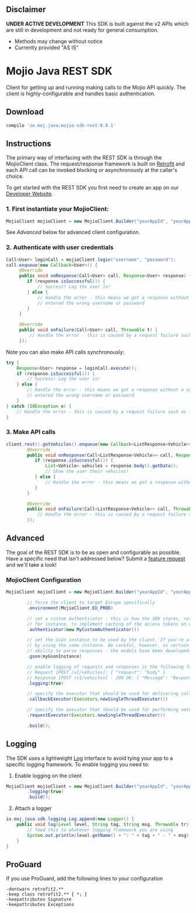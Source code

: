 ## Disclaimer ##
**UNDER ACTIVE DEVELOPMENT**
This SDK is built against the v2 APIs which are still in development and not ready for general consumption.

* Methods may change without notice
* Currently provided "AS IS"

# Mojio Java REST SDK #

Client for getting up and running making calls to the Mojio API quickly. The client is highly-configurable
and handles basic authentication.

## Download ##
```gradle
compile 'io.moj.java:mojio-sdk-rest:0.0.1'
```

## Instructions ##

The primary way of interfacing with the REST SDK is through the MojioClient class. The request/response framework
is built on [Retrofit](http://square.github.io/retrofit/) and each API call can be invoked blocking or
asynchronously at the caller's choice.

To get started with the REST SDK you first need to create an app on our [Developer Website](http://developer.moj.io/).

### 1. First instantiate your MojioClient: ###
```java
MojioClient mojioClient = new MojioClient.Builder("yourAppId", "yourAppSecret").build();
```

See *Advanced* below for advanced client configuration.

### 2. Authenticate with user credentials ###
```java
Call<User> loginCall = mojioClient.login("username", "password");
call.enqueue(new Callback<User>() {
     @Override
     public void onResponse(Call<User> call, Response<User> response) {
        if (response.isSuccessful()) {
            // Success! Log the user in!
        } else {
            // Handle the error - this means we got a response without a success code. The user probably
            // entered the wrong username or password
        }
     }

     @Override
     public void onFailure(Call<User> call, Throwable t) {
         // Handle the error - this is caused by a request failure such as loss of network connectivity
     });
```
Note you can also make API calls synchronously:
```java
try {
    Response<User> response = loginCall.execute();
    if (response.isSuccessful()) {
        // Success! Log the user in!
    } else {
        // Handle the error - this means we got a response without a success code. The user probably
        // entered the wrong username or password
    }
} catch (IOException e) {
    // Handle the error - this is caused by a request failure such as loss of network connectivity
}
```

### 3. Make API calls ###
```java
client.rest().getVehicles().enqueue(new Callback<ListResponse<Vehicle>>() {
        @Override
        public void onResponse(Call<ListResponse<Vehicle>> call, Response<ListResponse<Vehicle>> response) {
           if (response.isSuccessful()) {
               List<Vehicle> vehicles = response.body().getData();
               // Show the user their vehicles!
           } else {
               // Handle the error - this means we got a response without a success code. Are you logged in?
           }
        }

        @Override
        public void onFailure(Call<ListResponse<Vehicle>> call, Throwable t) {
            // Handle the error - this is caused by a request failure such as loss of network connectivity
        });
```

## Advanced ##
The goal of the REST SDK is to be as open and configurable as possible. Have a specific need that isn't addressed below?
Submit a [feature request](https://github.com/mojio/mojio-java-sdk/issues) and we'll take a look!

### MojioClient Configuration ###
```java
MojioClient mojioClient = new MojioClient.Builder("yourAppId", "yourAppSecret")

        // force the client to target Europe specifically
        .environment(MojioClient.EU_PROD)

        // set a custom Authenticator - this is how the SDK stores, retrieves, and refreshes access tokens. Use this,
        // for instance, to implement caching of the access tokens on disk instead of in-memory
        .authenticator(new MyCustomAuthenticator())

        // set the Gson instance to be used by the client. If you're already using Gson this lets you save memory
        // by using the same instance. Be careful, however, as certain Gson configurations may interfere the SDK's
        // ability to parse responses - the models have been developed to be parsable with a default new Gson() instance.
        .gson(myGsonInstance)

        // enable logging of requests and responses in the following format. This is disabled by default.
        // Request [POST /v1/vehicles]: { "request": "body" }
        // Response [POST /v1/vehicles] - 200 OK: { "Message": "Response" }
        .logging(true)

        // specify the executor that should be used for delivering callbacks
        .callbackExecutor(Executors.newSingleThreadExecutor())

        // specify the executor that should be used for performing network requests
        .requestExecutor(Executors.newSingleThreadExecutor())

        .build();

```

## Logging ##
The SDK uses a lightweight [Log](https://github.com/mojio/mojio-java-sdk/tree/develop/mojio-sdk-rest/src/main/java/io/moj/java/sdk/logging/Log.java)
interface to avoid tying your app to a specific logging framework. To enable logging you need to:

1. Enable logging on the client
```java
MojioClient mojioClient = new MojioClient.Builder("yourAppId", "yourAppSecret")
        .logging(true)
        .build();
```

2. Attach a logger
```java
io.moj.java.sdk.logging.Log.append(new Logger() {
    public void log(Level level, String tag, String msg, Throwable tr) {
        // feed this to whatever logging framework you are using
        System.out.println(level.getName() + ": " + tag + " - " + msg);
    }
}
```

## ProGuard ##

If you use ProGuard, add the following lines to your configuration
```
-dontwarn retrofit2.**
-keep class retrofit2.** { *; }
-keepattributes Signature
-keepattributes Exceptions
```

